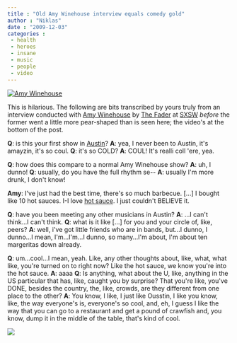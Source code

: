 ```yaml
---
title : "Old Amy Winehouse interview equals comedy gold"
author : "Niklas"
date : "2009-12-03"
categories : 
 - health
 - heroes
 - insane
 - music
 - people
 - video
---
```


[![Amy Winehouse](http://farm2.static.flickr.com/1193/829331922_8550d125e2.jpg)](http://www.flickr.com/photos/tom_oxley/829331922)

This is hilarious. The following are bits transcribed by yours truly from an interview conducted with [Amy Winehouse](http://en.wikipedia.org/wiki/Amy%20Winehouse) by [The Fader](http://www.thefader.com) at [SXSW](http://en.wikipedia.org/wiki/South%20by%20Southwest) _before_ the former went a little more pear-shaped than is seen here; the video's at the bottom of the post.

**Q**: is this your first show in [Austin](http://maps.google.com/maps?om=0&iwloc=addr&f=q&ll=30.267153%2C-97.7430608&hl=en&z=13&ie=UTF8)? **A**: yea, I never been to Austin, it's amayzin, it's so coul. **Q**: it's so COLD? **A**: COUL! It's realli coll 'ere, yea.

**Q**: how does this compare to a normal Amy Winehouse show? **A**: uh, I dunno! **Q**: usually, do you have the full rhythm se-- **A**: usually I'm more drunk, I don't know!

**Amy**: I've just had the best time, there's so much barbecue. \[...\] I bought like 10 hot sauces. I-I love [hot sauce](http://en.wikipedia.org/wiki/Hot_sauce "Hot sauce"). I just couldn't BELIEVE it.

**Q**: have you been meeting any other musicians in Austin? **A**: ...I can't think...I can't think. **Q**: what is it like \[...\] for you and your circle of, like, peers? **A**: well, i've got little friends who are in bands, but...I dunno, I dunno...I mean, I'm...I'm...I dunno, so many...I'm about, I'm about ten margeritas down already.

**Q**: um...cool...I mean, yeah. Like, any other thoughts about, like, what, what like, you're turned on to right now? Like the hot sauce, we know you're into the hot sauce. **A**: aaaa **Q**: Is anything, what about the U, like, anything in the US particular that has, like, caught you by surprise? That you're like, you've DONE, besides the country, the, like, crowds, are they different from one place to the other? **A**: You know, I like, I just like Ousstin, I like you know, like, the way everyone's is, everyone's so cool, and, eh, I guess I like the way that you can go to a restaurant and get a pound of crawfish and, you know, dump it in the middle of the table, that's kind of cool.

![](http://img.zemanta.com/pixy.gif?x-id=68cd8f70-2792-4e72-b53d-d61324f61567)

